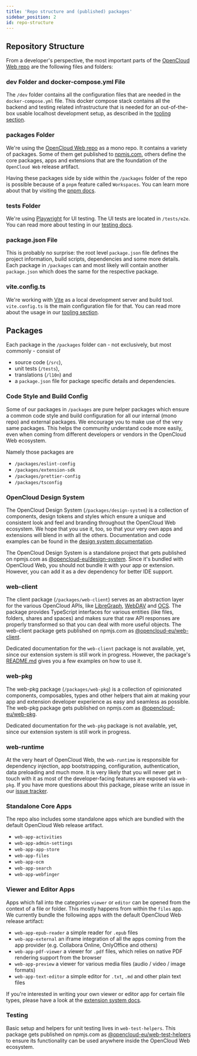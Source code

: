 ```yaml
---
title: 'Repo structure and (published) packages'
sidebar_position: 2
id: repo-structure
---
```


## Repository Structure

From a developer's perspective, the most important parts of the [OpenCloud Web repo](https://github.com/opencloud-eu/web) are the following files and folders:

### dev Folder and docker-compose.yml File

The `/dev` folder contains all the configuration files that are needed in the `docker-compose.yml` file. This docker compose stack
contains all the backend and testing related infrastructure that is needed for an out-of-the-box usable localhost development setup,
as described in the [tooling section](./../development/tooling.md).

### packages Folder

We're using the [OpenCloud Web repo](https://github.com/opencloud-eu/web) as a mono repo. It contains a variety of packages. Some of them get
published to [npmjs.com](https://npmjs.com), others define the core packages, apps and extensions that are the foundation of
the `OpenCloud Web` release artifact.

Having these packages side by side within the `/packages` folder of the repo is possible because of a `pnpm` feature called `Workspaces`. You can learn more about that by visiting the [pnpm docs](https://pnpm.io/workspaces).

### tests Folder

We're using [Playwright](https://playwright.dev) for UI testing. The UI tests are located in `/tests/e2e`. You can read more about testing in our [testing docs](./../testing/running-tests.md).

### package.json File

This is probably no surprise: the root level `package.json` file defines the project information, build scripts, dependencies and some more details.
Each package in `/packages` can and most likely will contain another `package.json` which does the same for the respective package.

### vite.config.ts

We're working with [Vite](https://vitejs.dev) as a local development server and build tool. `vite.config.ts` is the main configuration file for that.
You can read more about the usage in our [tooling section](./../development/tooling.md).

## Packages

Each package in the `/packages` folder can - not exclusively, but most commonly - consist of

- source code (`/src`),
- unit tests (`/tests`),
- translations (`/l10n`) and
- a `package.json` file for package specific details and dependencies.

### Code Style and Build Config

Some of our packages in `/packages` are pure helper packages which ensure a common code style and build configuration for all our
internal (mono repo) and external packages. We encourage you to make use of the very same packages. This helps the community
understand code more easily, even when coming from different developers or vendors in the OpenCloud Web ecosystem.

Namely those packages are

- `/packages/eslint-config`
- `/packages/extension-sdk`
- `/packages/prettier-config`
- `/packages/tsconfig`

### OpenCloud Design System

The OpenCloud Design System (`/packages/design-system`) is a collection of components, design tokens and styles which ensure a
unique and consistent look and feel and branding throughout the OpenCloud Web ecosystem. We hope that you use it, too, so that your
very own apps and extensions will blend in with all the others. Documentation and code examples can be found in
the [design system documentation](https://docs.opencloud.eu/design-system/).

The OpenCloud Design System is a standalone project that gets published on npmjs.com as [@opencloud-eu/design-system](https://www.npmjs.com/package/@opencloud-eu/design-system). Since it's bundled with OpenCloud Web, you should not bundle it with your app or extension. However, you can add it as a dev dependency for better IDE support.

### web-client

The client package (`/packages/web-client`) serves as an abstraction layer for the various OpenCloud APIs, like
[LibreGraph](https://docs.opencloud.eu/apis/http/graph/), [WebDAV](https://docs.opencloud.eu/server/next/developer_manual/webdav_api/) and
[OCS](https://docs.opencloud.eu/server/next/developer_manual/core/apis/ocs-capabilities.html). The package provides TypeScript
interfaces for various entities (like files, folders, shares and spaces) and makes sure that raw API responses are properly
transformed so that you can deal with more useful objects. The web-client package gets published
on npmjs.com as [@opencloud-eu/web-client](https://www.npmjs.com/package/@opencloud-eu/web-client).

Dedicated documentation for the `web-client` package is not available, yet, since our extension system is still work in progress. However, the package's [README.md](https://github.com/opencloud-eu/web/blob/main/packages/web-client/README.md) gives you a few examples on how to use it.

### web-pkg

The web-pkg package (`/packages/web-pkg`) is a collection of opinionated components, composables, types and other helpers that aim
at making your app and extension developer experience as easy and seamless as possible. The web-pkg package gets published on
npmjs.com as [@opencloud-eu/web-pkg](https://www.npmjs.com/package/@opencloud-eu/web-pkg).

Dedicated documentation for the `web-pkg` package is not available, yet, since our extension system is still work in progress.

### web-runtime

At the very heart of OpenCloud Web, the `web-runtime` is responsible for dependency injection, app bootstrapping, configuration,
authentication, data preloading and much more.
It is very likely that you will never get in touch with it as most of the developer-facing features are exposed via `web-pkg`. If you
have more questions about this package, please write an issue in our [issue tracker](https://github.com/opencloud-eu/web/issues).

### Standalone Core Apps

The repo also includes some standalone apps which are bundled with the default OpenCloud Web release artifact.

- `web-app-activities`
- `web-app-admin-settings`
- `web-app-app-store`
- `web-app-files`
- `web-app-ocm`
- `web-app-search`
- `web-app-webfinger`

### Viewer and Editor Apps

Apps which fall into the categories `viewer` or `editor` can be opened from the context of a file or folder. This mostly happens from
within the `files` app. We currently bundle the following apps with the default OpenCloud Web release artifact:

- `web-app-epub-reader` a simple reader for `.epub` files
- `web-app-external` an iframe integration of all the apps coming from the app provider
  (e.g. Collabora Online, OnlyOffice and others)
- `web-app-pdf-viewer` a viewer for `.pdf` files, which relies on native PDF rendering support from the browser
- `web-app-preview` a viewer for various media files (audio / video / image formats)
- `web-app-text-editor` a simple editor for `.txt`, `.md` and other plain text files

If you're interested in writing your own viewer or editor app for certain file types, please have a look at the [extension system docs](./../extension-system).

### Testing

Basic setup and helpers for unit testing lives in `web-test-helpers`. This package gets published on npmjs.com as [@opencloud-eu/web-test-helpers](https://www.npmjs.com/package/@opencloud-eu/web-test-helpers) to ensure its functionality can be used anywhere inside the OpenCloud Web ecosystem.
